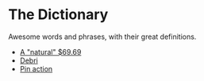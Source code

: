 # The Dictionary

Awesome words and phrases, with their great definitions.

- [A "natural" $69.69](definitions/natural-69-69.md)
- [Debri](definitions/debri.md)
- [Pin action](definitions/pin-action.md)
